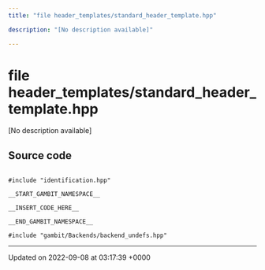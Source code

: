 ```yaml
---
title: "file header_templates/standard_header_template.hpp"

description: "[No description available]"

---
```


# file header_templates/standard_header_template.hpp

[No description available]




## Source code

```

#include "identification.hpp"

__START_GAMBIT_NAMESPACE__

__INSERT_CODE_HERE__

__END_GAMBIT_NAMESPACE__

#include "gambit/Backends/backend_undefs.hpp"
```


-------------------------------

Updated on 2022-09-08 at 03:17:39 +0000
